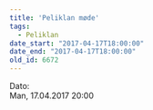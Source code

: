 ```yaml
---
title: 'Peliklan møde'
tags:
  - Peliklan
date_start: "2017-04-17T18:00:00"
date_end: "2017-04-17T18:00:00"
old_id: 6672
---
```

<div class="field field-type-datetime field-field-tidspunkt">
    <div class="field-items">
            <div class="field-item odd">
                      <div class="field-label-inline-first">
              Dato:&nbsp;</div>
                    Man, 17.04.2017 20:00        </div>
        </div>
</div>